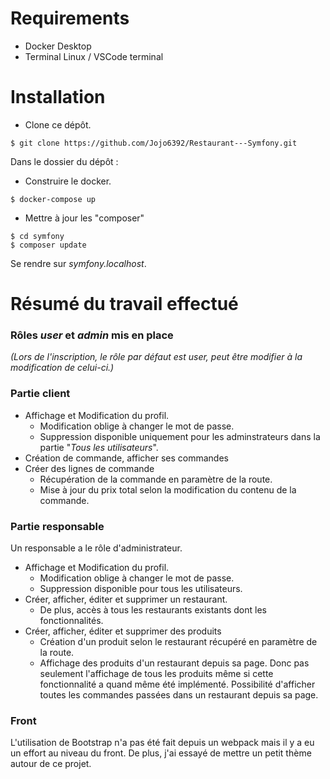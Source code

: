 # Requirements
- Docker Desktop
- Terminal Linux / VSCode terminal

# Installation
- Clone ce dépôt.
```
$ git clone https://github.com/Jojo6392/Restaurant---Symfony.git
```
Dans le dossier du dépôt :
- Construire le docker.
```
$ docker-compose up
```

- Mettre à jour les "composer"
```
$ cd symfony
$ composer update
```
Se rendre sur *symfony.localhost*.

# Résumé du travail effectué

### Rôles *user* et *admin* mis en place
*(Lors de l'inscription, le rôle par défaut est user, peut être modifier à la modification de celui-ci.)*

### Partie client
- Affichage et Modification du profil.
  - Modification oblige à changer le mot de passe.
  - Suppression disponible uniquement pour les adminstrateurs dans la partie "*Tous les utilisateurs*".
- Création de commande, afficher ses commandes
- Créer des lignes de commande
  - Récupération de la commande en paramètre de la route.
  - Mise à jour du prix total selon la modification du contenu de la commande.

### Partie responsable
Un responsable a le rôle d'administrateur.
- Affichage et Modification du profil.
  - Modification oblige à changer le mot de passe.
  - Suppression disponible pour tous les utilisateurs.
- Créer, afficher, éditer et supprimer un restaurant.
  - De plus, accès à tous les restaurants existants dont les fonctionnalités.
- Créer, afficher, éditer et supprimer des produits
  - Création d'un produit selon le restaurant récupéré en paramètre de la route.
  - Affichage des produits d'un restaurant depuis sa page. Donc pas seulement l'affichage de tous les produits même si cette fonctionnalité a quand même été implémenté.
Possibilité d'afficher toutes les commandes passées dans un restaurant depuis sa page.

### Front
L'utilisation de Bootstrap n'a pas été fait depuis un webpack mais il y a eu un effort au niveau du front. De plus, j'ai essayé de mettre un petit thème autour de ce projet.
